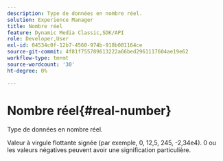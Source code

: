 ```yaml
---
description: Type de données en nombre réel.
solution: Experience Manager
title: Nombre réel
feature: Dynamic Media Classic,SDK/API
role: Developer,User
exl-id: 04534c0f-12b7-4560-974b-918b081164ce
source-git-commit: 4f81f755789613222a66bed2961117604ae19e62
workflow-type: tm+mt
source-wordcount: '30'
ht-degree: 0%

---
```


# Nombre réel{#real-number}

Type de données en nombre réel.

Valeur à virgule flottante signée (par exemple, 0, 12,5, 245, -2,34e4). 0 ou les valeurs négatives peuvent avoir une signification particulière.
